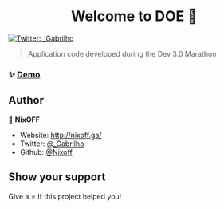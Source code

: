 <h1 align="center">Welcome to DOE 👋</h1>
<p>
  <a href="https://twitter.com/\_Gabrilho" target="_blank">
    <img alt="Twitter: _Gabrilho" src="https://img.shields.io/twitter/follow/_Gabrilho.svg?style=social" />
  </a>
</p>

> Application code developed during the Dev 3.0 Marathon

### ✨ [Demo](http://www.nixoff.ga/doe-project)

## Author

👤 **NixOFF**

* Website: http://nixoff.ga/
* Twitter: [@_Gabrilho](https://twitter.com/_Gabrilho)
* Github: [@Nixoff](https://github.com/Nixoff)

## Show your support

Give a ⭐️ if this project helped you!

